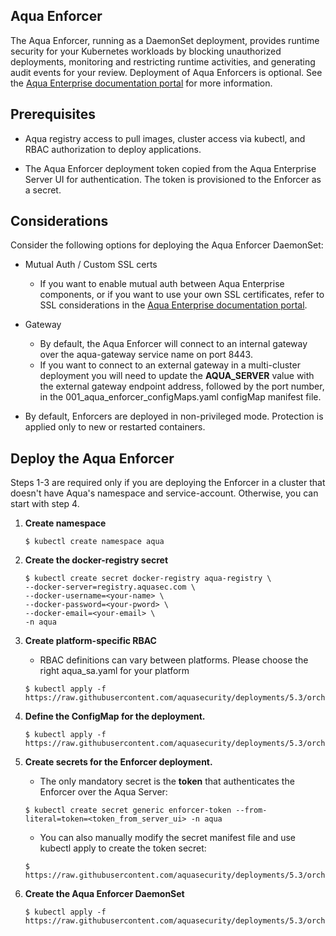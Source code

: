 ## Aqua Enforcer

The Aqua Enforcer, running as a DaemonSet deployment, provides runtime security for your Kubernetes workloads by blocking unauthorized deployments, monitoring and restricting runtime activities, and generating audit events for your review. Deployment of Aqua Enforcers is optional. See the [Aqua Enterprise documentation portal](https://docs.aquasec.com/v5.3/) for more information.

## Prerequisites

- Aqua registry access to pull images, cluster access via kubectl, and RBAC authorization to deploy applications.

- The Aqua Enforcer deployment token copied from the Aqua Enterprise Server UI for authentication. The token is provisioned to the Enforcer as a secret.

## Considerations

Consider the following options for deploying the Aqua Enforcer DaemonSet:

- Mutual Auth / Custom SSL certs

  - If you want to enable mutual auth between Aqua Enterprise components, or if you want to use your own SSL certificates, refer to SSL considerations in the [Aqua Enterprise documentation portal](https://docs.aquasec.com/v5.3/).

- Gateway
  - By default, the Aqua Enforcer will connect to an internal gateway over the aqua-gateway service name on port 8443.
  - If you want to connect to an external gateway in a multi-cluster deployment you will need to update the **AQUA_SERVER** value with the external gateway endpoint address, followed by the port number, in the 001_aqua_enforcer_configMaps.yaml configMap manifest file.

- By default, Enforcers are deployed in non-privileged mode. Protection is applied only to new or restarted containers.

## Deploy the Aqua Enforcer

Steps 1-3 are required only if you are deploying the Enforcer in a cluster that doesn't have Aqua's namespace and service-account. Otherwise, you can start with step 4.

1. **Create namespace**
   
   ```SHELL
   $ kubectl create namespace aqua
   ```
2. **Create the docker-registry secret**

   ```SHELL
   $ kubectl create secret docker-registry aqua-registry \
   --docker-server=registry.aquasec.com \
   --docker-username=<your-name> \
   --docker-password=<your-pword> \
   --docker-email=<your-email> \
   -n aqua
   ```

3. **Create platform-specific RBAC**

   * RBAC definitions can vary between platforms. Please choose the right aqua_sa.yaml for your platform

   ```SHELL
   $ kubectl apply -f https://raw.githubusercontent.com/aquasecurity/deployments/5.3/orchestrators/kubernetes/manifests/aqua_csp_002_RBAC/<<platform>>/aqua_sa.yaml
   ```

4. **Define the ConfigMap for the deployment.**

   ```SHELL
   $ kubectl apply -f https://raw.githubusercontent.com/aquasecurity/deployments/5.3/orchestrators/kubernetes/manifests/aqua_csp_009_enforcer/aqua_enforcer/001_aqua_enforcer_configMaps.yaml
   ```
   
5. **Create secrets for the Enforcer deployment.**

   * The only mandatory secret is the **token** that authenticates the Enforcer over the Aqua Server:

   ```SHELL
   $ kubectl create secret generic enforcer-token --from-literal=token=<token_from_server_ui> -n aqua
   ```

   * You can also manually modify the secret manifest file and use kubectl apply to create the token secret:
   ```SHELL
   $ https://raw.githubusercontent.com/aquasecurity/deployments/5.3/orchestrators/kubernetes/manifests/aqua_csp_009_enforcer/aqua_enforcer/002_aqua_enforcer_secrets.yaml
   ```

6. **Create the Aqua Enforcer DaemonSet**

   ```SHELL
   $ kubectl apply -f https://raw.githubusercontent.com/aquasecurity/deployments/5.3/orchestrators/kubernetes/manifests/aqua_csp_009_enforcer/aqua_enforcer/003_aqua_enforcer_daemonset.yaml
   ```